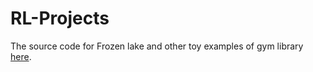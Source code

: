 # RL-Projects
The source code for Frozen lake and other toy examples of gym library [here](https://github.com/openai/gym/tree/master/gym/envs/toy_text).
